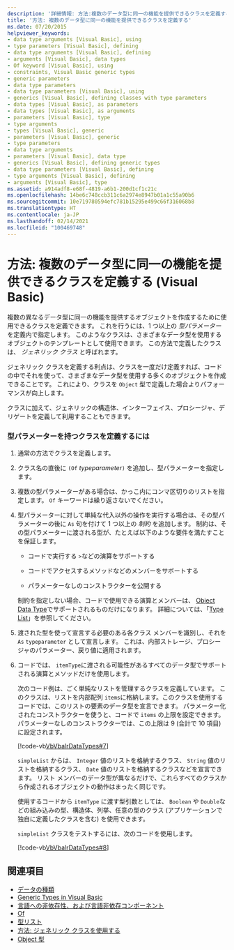 ```yaml
---
description: '詳細情報: 方法:複数のデータ型に同一の機能を提供できるクラスを定義する (Visual Basic)'
title: '方法: 複数のデータ型に同一の機能を提供できるクラスを定義する'
ms.date: 07/20/2015
helpviewer_keywords:
- data type arguments [Visual Basic], using
- type parameters [Visual Basic], defining
- data type arguments [Visual Basic], defining
- arguments [Visual Basic], data types
- Of keyword [Visual Basic], using
- constraints, Visual Basic generic types
- generic parameters
- data type parameters
- data type parameters [Visual Basic], using
- generics [Visual Basic], defining classes with type parameters
- data types [Visual Basic], as parameters
- data types [Visual Basic], as arguments
- parameters [Visual Basic], type
- type arguments
- types [Visual Basic], generic
- parameters [Visual Basic], generic
- type parameters
- data type arguments
- parameters [Visual Basic], data type
- generics [Visual Basic], defining generic types
- data type parameters [Visual Basic], defining
- type arguments [Visual Basic], defining
- arguments [Visual Basic], type
ms.assetid: a914adf8-e68f-4819-a6b1-200d1cf1c21c
ms.openlocfilehash: 14be6c748ccb311c6a2974e8947b01a1c55a90b6
ms.sourcegitcommit: 10e719780594efc781b15295e499c66f316068b8
ms.translationtype: HT
ms.contentlocale: ja-JP
ms.lasthandoff: 02/14/2021
ms.locfileid: "100469748"
---
```

# <a name="how-to-define-a-class-that-can-provide-identical-functionality-on-different-data-types-visual-basic"></a>方法: 複数のデータ型に同一の機能を提供できるクラスを定義する (Visual Basic)

複数の異なるデータ型に同一の機能を提供するオブジェクトを作成するために使用できるクラスを定義できます。 これを行うには、1 つ以上の *型パラメーター* を定義内で指定します。 このようなクラスは、さまざまなデータ型を使用するオブジェクトのテンプレートとして使用できます。 この方法で定義したクラスは、 *ジェネリック クラス* と呼ばれます。  
  
 ジェネリック クラスを定義する利点は、クラスを一度だけ定義すれば、コードの中でそれを使って、さまざまなデータ型を使用する多くのオブジェクトを作成できることです。 これにより、クラスを `Object` 型で定義した場合よりパフォーマンスが向上します。  
  
 クラスに加えて、ジェネリックの構造体、インターフェイス、プロシージャ、デリゲートを定義して利用することもできます。  
  
### <a name="to-define-a-class-with-a-type-parameter"></a>型パラメーターを持つクラスを定義するには  
  
1. 通常の方法でクラスを定義します。  
  
2. クラス名の直後に `(Of` *typeparameter*`)` を追加し、型パラメーターを指定します。  
  
3. 複数の型パラメーターがある場合は、かっこ内にコンマ区切りのリストを指定します。 `Of` キーワードは繰り返さないでください。  
  
4. 型パラメーターに対して単純な代入以外の操作を実行する場合は、その型パラメーターの後に `As` 句を付けて 1 つ以上の *制約* を追加します。 制約は、その型パラメーターに渡される型が、たとえば以下のような要件を満たすことを保証します。  
  
    - コードで実行する `>`などの演算をサポートする  
  
    - コードでアクセスするメソッドなどのメンバーをサポートする  
  
    - パラメーターなしのコンストラクターを公開する  
  
     制約を指定しない場合、コードで使用できる演算とメンバーは、 [Object Data Type](../../../language-reference/data-types/object-data-type.md)でサポートされるものだけになります。 詳細については、「[Type List](../../../language-reference/statements/type-list.md)」を参照してください。  
  
5. 渡された型を使って宣言する必要のある各クラス メンバーを識別し、それを `As` `typeparameter` として宣言します。 これは、内部ストレージ、プロシージャのパラメーター、戻り値に適用されます。  
  
6. コードでは、 `itemType`に渡される可能性があるすべてのデータ型でサポートされる演算とメソッドだけを使用します。  
  
     次のコード例は、ごく単純なリストを管理するクラスを定義しています。 このクラスは、リストを内部配列 `items`に格納します。このクラスを使用するコードでは、このリストの要素のデータ型を宣言できます。 パラメーター化されたコンストラクターを使うと、コードで `items` の上限を設定できます。パラメーターなしのコンストラクターでは、この上限は 9 (合計で 10 項目) に設定されます。  
  
     [!code-vb[VbVbalrDataTypes#7](~/samples/snippets/visualbasic/VS_Snippets_VBCSharp/VbVbalrDataTypes/VB/Class1.vb#7)]  
  
     `simpleList` からは、 `Integer` 値のリストを格納するクラス、 `String` 値のリストを格納するクラス、 `Date` 値のリストを格納するクラスなどを宣言できます。 リスト メンバーのデータ型が異なるだけで、これらすべてのクラスから作成されるオブジェクトの動作はまったく同じです。  
  
     使用するコードから `itemType` に渡す型引数としては、 `Boolean` や `Double`などの組み込みの型、構造体、列挙、任意の型のクラス (アプリケーションで独自に定義したクラスを含む) を使用できます。  
  
     `simpleList` クラスをテストするには、次のコードを使用します。  
  
     [!code-vb[VbVbalrDataTypes#8](~/samples/snippets/visualbasic/VS_Snippets_VBCSharp/VbVbalrDataTypes/VB/Class1.vb#8)]  
  
## <a name="see-also"></a>関連項目

- [データの種類](index.md)
- [Generic Types in Visual Basic](generic-types.md)
- [言語への非依存性、および言語非依存コンポーネント](../../../../standard/language-independence-and-language-independent-components.md)
- [Of](../../../language-reference/statements/of-clause.md)
- [型リスト](../../../language-reference/statements/type-list.md)
- [方法: ジェネリック クラスを使用する](how-to-use-a-generic-class.md)
- [Object 型](../../../language-reference/data-types/object-data-type.md)
